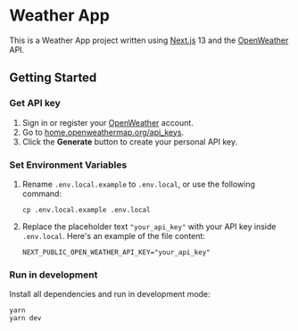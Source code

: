 # Weather App

This is a Weather App project written using [Next.js](https://nextjs.org/) 13 and the [OpenWeather](https://openweathermap.org/) API.

## Getting Started

### Get API key

1. Sign in or register your [OpenWeather](https://home.openweathermap.org/users/sign_in) account.
2. Go to [home.openweathermap.org/api_keys](https://home.openweathermap.org/api_keys).
3. Click the **Generate** button to create your personal API key.

### Set Environment Variables

1. Rename `.env.local.example` to `.env.local`, or use the following command:

   ```
   cp .env.local.example .env.local
   ```

2. Replace the placeholder text `"your_api_key"` with your API key inside `.env.local`. Here's an example of the file content:

   ```
   NEXT_PUBLIC_OPEN_WEATHER_API_KEY="your_api_key"
   ```

### Run in development

Install all dependencies and run in development mode:

```
yarn
yarn dev
```
